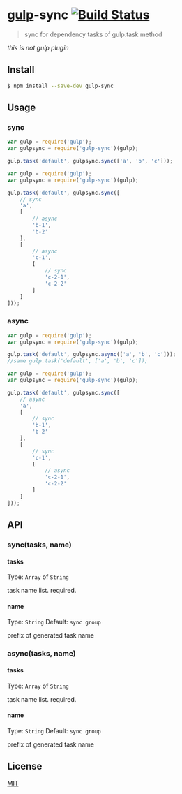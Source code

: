 # [gulp](http://gulpjs.com)-sync [![Build Status](https://travis-ci.org/kaminaly/gulp-sync.svg?branch=master)](https://travis-ci.org/kaminaly/gulp-sync)

> sync for dependency tasks of gulp.task method

*this is not gulp plugin*


## Install

```bash
$ npm install --save-dev gulp-sync
```


## Usage

### sync
```js
var gulp = require('gulp');
var gulpsync = require('gulp-sync')(gulp);

gulp.task('default', gulpsync.sync(['a', 'b', 'c']));
```

```js
var gulp = require('gulp');
var gulpsync = require('gulp-sync')(gulp);

gulp.task('default', gulpsync.sync([
    // sync
    'a',
    [
        // async
        'b-1',
        'b-2'
    ],
    [
        // async
        'c-1',
        [
            // sync
            'c-2-1',
            'c-2-2'
        ]
    ]
]));
```

### async
```js
var gulp = require('gulp');
var gulpsync = require('gulp-sync')(gulp);

gulp.task('default', gulpsync.async(['a', 'b', 'c']));
//same gulp.task('default', ['a', 'b', 'c']);
```

```js
var gulp = require('gulp');
var gulpsync = require('gulp-sync')(gulp);

gulp.task('default', gulpsync.sync([
    // async
    'a',
    [
        // sync
        'b-1',
        'b-2'
    ],
    [
        // sync
        'c-1',
        [
            // async
            'c-2-1',
            'c-2-2'
        ]
    ]
]));
```


## API

### sync(tasks, name)

#### tasks

Type: `Array` of `String`

task name list.
required.


#### name

Type: `String`
Default: `sync group`

prefix of generated task name


### async(tasks, name)

#### tasks

Type: `Array` of `String`

task name list.
required.


#### name

Type: `String`
Default: `sync group`

prefix of generated task name


## License

[MIT](http://opensource.org/licenses/MIT)
